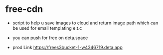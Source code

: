 # free-cdn
- script to help u save images to cloud and return image path which can be used for email templating e.t.c

- you can push for free on deta.space
- prod Link https://frees3bucket-1-w4346719.deta.app
